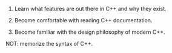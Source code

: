 1. Learn what features are out there in C++ and why they exist.

2. Become comfortable with reading C++ documentation.

3. Become familiar with the design philosophy of modern C++.

NOT: memorize the syntax of C++.
